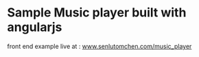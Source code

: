 # Sample Music player built with angularjs
front end example
live at : www.senlutomchen.com/music_player
